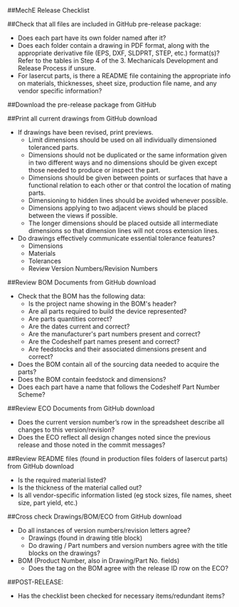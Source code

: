 ##MechE Release Checklist

##Check that all files are included in GitHub pre-release package:

* Does each part have its own folder named after it?
* Does each folder contain a drawing in PDF format, along with the appropriate derivative file (EPS, DXF, SLDPRT, STEP, etc.) format(s)? Refer to the tables in Step 4 of the 3. Mechanicals Development and Release Process if unsure.
* For lasercut parts, is there a README file containing the appropriate info on materials, thicknesses, sheet size, production file name, and any vendor specific information?

##Download the pre-release package from GitHub

##Print all current drawings from GitHub download
* If drawings have been revised, print previews. 
    * Limit dimensions should be used on all individually dimensioned toleranced parts.
    * Dimensions should not be duplicated or the same information given in two different ways and no dimensions should be given except those needed to produce or inspect the part.
    * Dimensions should be given between points or surfaces that have a functional relation to each other or that control the location of mating parts.
    * Dimensioning to hidden lines should be avoided whenever possible.
    * Dimensions applying to two adjacent views should be placed between the views if possible.
    * The longer dimensions should be placed outside all intermediate dimensions so that dimension lines will not cross extension lines.
* Do drawings effectively communicate essential tolerance features?
    * Dimensions
    * Materials
    * Tolerances
    * Review Version Numbers/Revision Numbers

##Review BOM Documents from GitHub download
* Check that the BOM has the following data:
    * Is the project name showing in the BOM's header?
    * Are all parts required to build the device represented?
    * Are parts quantities correct?
    * Are the dates current and correct?
    * Are the manufacturer's part numbers present and correct?
    * Are the Codeshelf part names present and correct?
    * Are feedstocks and their associated dimensions present and correct?
* Does the BOM contain all of the sourcing data needed to acquire the parts?
* Does the BOM contain feedstock and dimensions?
* Does each part have a name that follows the Codeshelf Part Number Scheme?

##Review ECO Documents from GitHub download

* Does the current version number’s row in the spreadsheet describe all changes to this version/revision?
* Does the ECO reflect all design changes noted since the previous release and those noted in the commit messages?

##Review README files (found in production files folders of lasercut parts) from GitHub download

* Is the required material listed?
* Is the thickness of the material called out?
* Is all vendor-specific information listed (eg stock sizes, file names, sheet size, part yield, etc.)

##Cross check Drawings/BOM/ECO from GitHub download

* Do all instances of version numbers/revision letters agree?
    * Drawings (found in drawing title block)
    * Do drawing / Part numbers and version numbers agree with the title blocks on the drawings?
* BOM (Product Number, also in Drawing/Part No. fields)
    * Does the tag on the BOM agree with the release ID row on the ECO?

##POST-RELEASE:

* Has the checklist been checked for necessary items/redundant items?